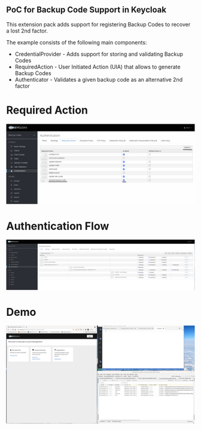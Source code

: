 PoC for Backup Code Support in Keycloak
-----

This extension pack adds support for registering Backup Codes to recover a lost 2nd factor.

The example consists of the following main components:
- CredentialProvider - Adds support for storing and validating Backup Codes
- RequiredAction - User Initiated Action (UIA) that allows to generate Backup Codes
- Authenticator - Validates a given backup code as an alternative 2nd factor 

# Required Action
![Backup Codes Required Action](keycloak-backupcode-required-action.png "Backup Codes Required Action")

# Authentication Flow
![Backup Codes Auth Flow](keycloak-backupcode-auth-flow.png "Backup Codes Auth Flow")

# Demo
![Backup Codes Auth Flow Demo](poc-keycloak-backup-codes-v2.gif "Backup Codes Auth Flow Demo")